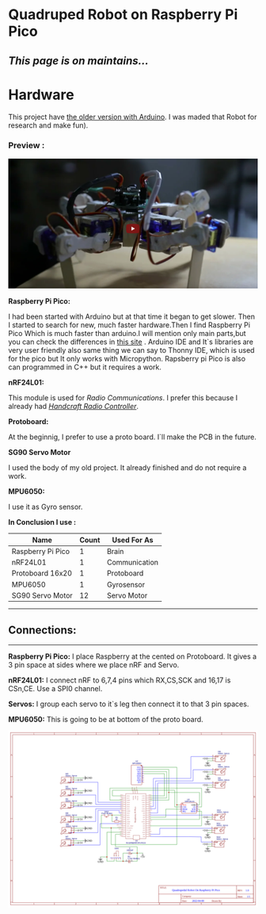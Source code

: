 # Quadruped Robot on Raspberry Pi Pico
## *This page is on maintains...*
#
# **Hardware**
This project have [the older version with Arduino](https://github.com/KozhaAkhmet/Quadruped_On_Arduino). I was maded that Robot for research and make fun).

### Preview :
[![asd](Pictures/Screenshot%20from%202022-03-12%2020-25-41.png)](https://www.youtube.com/watch?v=42VeJgC9H7w)


**Raspberry Pi Pico:**

I had been started with Arduino but at that time it began to get slower. Then I started to search for new, much faster hardware.Then I find Raspberry Pi Pico Which is much faster than arduino.I will mention only main parts,but you can check the differences in [this site](https://robu.in/raspberry-pi-pico-vs-arduino-which-to-choose/) . Arduino IDE and It`s libraries are very user friendly also same thing we can say to Thonny IDE, which is used for the pico but It only works with Micropython. Rapsberry pi Pico is also can programmed in C++ but it requires a work.

**nRF24L01:**

This module is used for *Radio Communications*. I prefer this because I already had [*Handcraft Radio Controller*](https://github.com/KozhaAkhmet/RC-Controller). 

**Protoboard:**

At the beginnig, I prefer to use a proto board. I`ll make the PCB in the future.

**SG90 Servo Motor**

I used the body of my old project. It already finished and do not require a work.

**MPU6050:**

I use it as Gyro sensor.

**In Conclusion I use :**

| Name                   | Count       |  Used For As  |
| -----------            | ----------- | ------------  |
| Raspberry Pi Pico      | 1           | Brain         |
| nRF24L01               | 1           | Communication |
| Protoboard 16x20       | 1           | Protoboard    |
| MPU6050                | 1           | Gyrosensor    |
| SG90 Servo Motor       | 12          | Servo Motor   |
___

## **Connections**:
---

**Raspberry Pi Pico:** I place Raspberry at the cented on Protoboard. It gives a 3 pin space at sides where we place nRF and Servo.

**nRF24L01:** I connect nRF to 6,7,4 pins which RX,CS,SCK and 16,17 is CSn,CE. Use a SPI0 channel.

**Servos:** I group each servo to it`s leg then connect it to that 3 pin spaces.

**MPU6050:** This is going to be at bottom of the proto board.

![Connection Diagram](Pictures/Schematic_Quadruped%20On%20Pico_2022-04-13.png)

